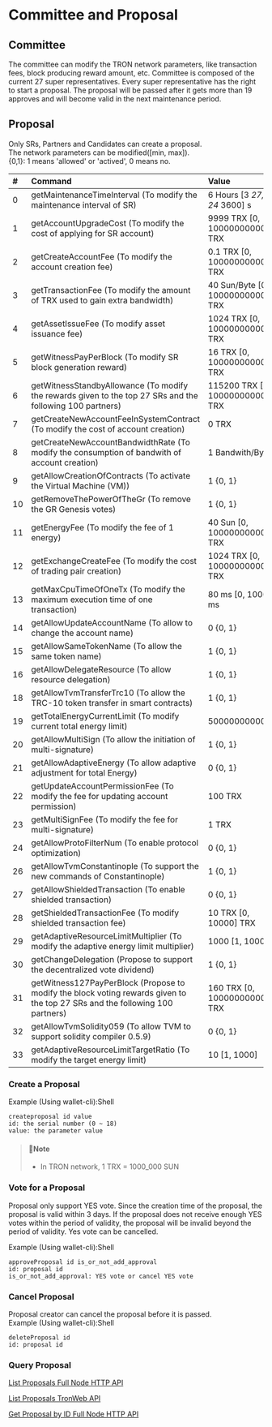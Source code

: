 # Committee and Proposal

## Committee

The committee can modify the TRON network parameters, like transaction fees, block producing reward amount, etc. Committee is composed of the current 27 super representatives. Every super representative has the right to start a proposal. The proposal will be passed after it gets more than 19 approves and will become valid in the next maintenance period.

## Proposal

Only SRs, Partners and Candidates can create a proposal.  
The network parameters can be modified\(\[min, max\]\).  
{0,1}: 1 means 'allowed' or 'actived', 0 means no.

| \# | Command | Value |
| :--- | :--- | :--- |
| 0 | getMaintenanceTimeInterval \(To modify the maintenance interval of SR\) | 6 Hours \[3 _27, 24_ 3600\] s |
| 1 | getAccountUpgradeCost \(To modify the cost of applying for SR account\) | 9999 TRX \[0, 100000000000\] TRX |
| 2 | getCreateAccountFee \(To modify the account creation fee\) | 0.1 TRX \[0, 100000000000\] TRX |
| 3 | getTransactionFee \(To modify the amount of TRX used to gain extra bandwidth\) | 40 Sun/Byte \[0, 100000000000\] TRX |
| 4 | getAssetIssueFee \(To modify asset issuance fee\) | 1024 TRX \[0, 100000000000\] TRX |
| 5 | getWitnessPayPerBlock \(To modify SR block generation reward\) | 16 TRX \[0, 100000000000\] TRX |
| 6 | getWitnessStandbyAllowance \(To modify the rewards given to the top 27 SRs and the following 100 partners\) | 115200 TRX \[0, 100000000000\] TRX |
| 7 | getCreateNewAccountFeeInSystemContract \(To modify the cost of account creation\) | 0 TRX |
| 8 | getCreateNewAccountBandwidthRate \(To modify the consumption of bandwith of account creation\) | 1 Bandwith/Byte |
| 9 | getAllowCreationOfContracts \(To activate the Virtual Machine \(VM\)\) | 1 {0, 1} |
| 10 | getRemoveThePowerOfTheGr \(To remove the GR Genesis votes\) | 1 {0, 1} |
| 11 | getEnergyFee \(To modify the fee of 1 energy\) | 40 Sun \[0, 100000000000\] TRX |
| 12 | getExchangeCreateFee \(To modify the cost of trading pair creation\) | 1024 TRX \[0, 100000000000\] TRX |
| 13 | getMaxCpuTimeOfOneTx \(To modify the maximum execution time of one transaction\) | 80 ms \[0, 1000\] ms |
| 14 | getAllowUpdateAccountName \(To allow to change the account name\) | 0 {0, 1} |
| 15 | getAllowSameTokenName \(To allow the same token name\) | 1 {0, 1} |
| 16 | getAllowDelegateResource \(To allow resource delegation\) | 1 {0, 1} |
| 18 | getAllowTvmTransferTrc10 \(To allow the TRC-10 token transfer in smart contracts\) | 1 {0, 1} |
| 19 | getTotalEnergyCurrentLimit \(To modify current total energy limit\) | 50000000000 |
| 20 | getAllowMultiSign \(To allow the initiation of multi-signature\) | 1 {0, 1} |
| 21 | getAllowAdaptiveEnergy \(To allow adaptive adjustment for total Energy\) | 0 {0, 1} |
| 22 | getUpdateAccountPermissionFee \(To modify the fee for updating account permission\) | 100 TRX |
| 23 | getMultiSignFee \(To modify the fee for multi-signature\) | 1 TRX |
| 24 | getAllowProtoFilterNum \(To enable protocol optimization\) | 0 {0, 1} |
| 26 | getAllowTvmConstantinople \(To support the new commands of Constantinople\) | 1 {0, 1} |
| 27 | getAllowShieldedTransaction \(To enable shielded transaction\) | 0 {0, 1} |
| 28 | getShieldedTransactionFee \(To modify shielded transaction fee\) | 10 TRX \[0, 10000\] TRX |
| 29 | getAdaptiveResourceLimitMultiplier \(To modify the adaptive energy limit multiplier\) | 1000 \[1, 10000\] |
| 30 | getChangeDelegation \(Propose to support the decentralized vote dividend\) | 1 {0, 1} |
| 31 | getWitness127PayPerBlock \(Propose to modify the block voting rewards given to the top 27 SRs and the following 100 partners\) | 160 TRX \[0, 100000000000\] TRX |
| 32 | getAllowTvmSolidity059 \(To allow TVM to support solidity compiler 0.5.9\) | 0 {0, 1} |
| 33 | getAdaptiveResourceLimitTargetRatio \(To modify the target energy limit\) | 10 \[1, 1000\] |

### Create a Proposal

Example \(Using wallet-cli\):Shell

```text
createproposal id value  
id: the serial number (0 ~ 18)  
value: the parameter value
```

> #### 📘Note
>
> * In TRON network, 1 TRX = 1000\_000 SUN

### Vote for a Proposal

Proposal only support YES vote. Since the creation time of the proposal, the proposal is valid within 3 days. If the proposal does not receive enough YES votes within the period of validity, the proposal will be invalid beyond the period of validity. Yes vote can be cancelled.

Example \(Using wallet-cli\):Shell

```text
approveProposal id is_or_not_add_approval
id: proposal id  
is_or_not_add_approval: YES vote or cancel YES vote
```

### Cancel Proposal

Proposal creator can cancel the proposal before it is passed.  
Example \(Using wallet-cli\):Shell

```text
deleteProposal id
id: proposal id
```

### Query Proposal

[List Proposals Full Node HTTP API](https://developers.tron.network/reference#walletlistproposals)

[List Proposals TronWeb API](https://developers.tron.network/reference#listproposals)

[Get Proposal by ID Full Node HTTP API](https://developers.tron.network/reference#walletgetproposalbyid)

